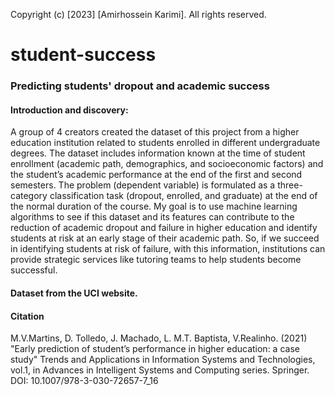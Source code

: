 Copyright (c) [2023] [Amirhossein Karimi]. All rights reserved.

# student-success
### Predicting students' dropout and academic success 

#### Introduction and discovery:
A group of 4 creators created the dataset of this project from a higher education institution related to students enrolled in different undergraduate degrees. The dataset includes information known at the time of student enrollment (academic path, demographics, and socioeconomic factors) and the student’s academic performance at the end of the first and second semesters. 
The problem (dependent variable) is formulated as a three-category classification task (dropout, enrolled, and graduate) at the end of the normal duration of the course.
My goal is to use machine learning algorithms to see if this dataset and its features can contribute to the reduction of academic dropout and failure in higher education and identify students at risk at an early stage of their academic path. 
So, if we succeed in identifying students at risk of failure, with this information, institutions can provide strategic services like tutoring teams to help students become successful.

#### Dataset from the UCI website. 
#### Citation

M.V.Martins, D. Tolledo, J. Machado, L. M.T. Baptista, V.Realinho. (2021) "Early prediction of student’s performance in higher education: a case study" Trends and Applications in Information Systems and Technologies, vol.1, in Advances in Intelligent Systems and Computing series. Springer. DOI: 10.1007/978-3-030-72657-7_16
